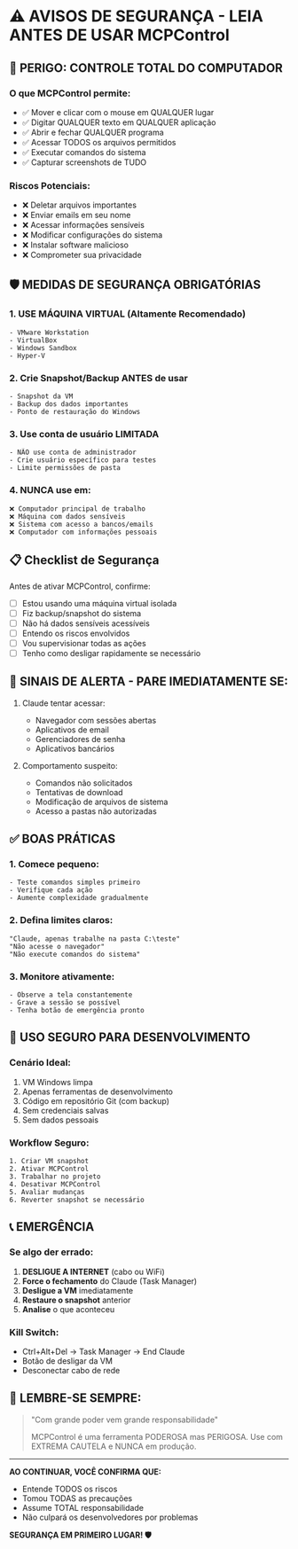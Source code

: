 # ⚠️ AVISOS DE SEGURANÇA - LEIA ANTES DE USAR MCPControl

## 🚨 PERIGO: CONTROLE TOTAL DO COMPUTADOR

### O que MCPControl permite:
- ✅ Mover e clicar com o mouse em QUALQUER lugar
- ✅ Digitar QUALQUER texto em QUALQUER aplicação
- ✅ Abrir e fechar QUALQUER programa
- ✅ Acessar TODOS os arquivos permitidos
- ✅ Executar comandos do sistema
- ✅ Capturar screenshots de TUDO

### Riscos Potenciais:
- ❌ Deletar arquivos importantes
- ❌ Enviar emails em seu nome
- ❌ Acessar informações sensíveis
- ❌ Modificar configurações do sistema
- ❌ Instalar software malicioso
- ❌ Comprometer sua privacidade

## 🛡️ MEDIDAS DE SEGURANÇA OBRIGATÓRIAS

### 1. USE MÁQUINA VIRTUAL (Altamente Recomendado)
```
- VMware Workstation
- VirtualBox
- Windows Sandbox
- Hyper-V
```

### 2. Crie Snapshot/Backup ANTES de usar
```
- Snapshot da VM
- Backup dos dados importantes
- Ponto de restauração do Windows
```

### 3. Use conta de usuário LIMITADA
```
- NÃO use conta de administrador
- Crie usuário específico para testes
- Limite permissões de pasta
```

### 4. NUNCA use em:
```
❌ Computador principal de trabalho
❌ Máquina com dados sensíveis
❌ Sistema com acesso a bancos/emails
❌ Computador com informações pessoais
```

## 📋 Checklist de Segurança

Antes de ativar MCPControl, confirme:

- [ ] Estou usando uma máquina virtual isolada
- [ ] Fiz backup/snapshot do sistema
- [ ] Não há dados sensíveis acessíveis
- [ ] Entendo os riscos envolvidos
- [ ] Vou supervisionar todas as ações
- [ ] Tenho como desligar rapidamente se necessário

## 🔴 SINAIS DE ALERTA - PARE IMEDIATAMENTE SE:

1. Claude tentar acessar:
   - Navegador com sessões abertas
   - Aplicativos de email
   - Gerenciadores de senha
   - Aplicativos bancários

2. Comportamento suspeito:
   - Comandos não solicitados
   - Tentativas de download
   - Modificação de arquivos de sistema
   - Acesso a pastas não autorizadas

## ✅ BOAS PRÁTICAS

### 1. Comece pequeno:
```
- Teste comandos simples primeiro
- Verifique cada ação
- Aumente complexidade gradualmente
```

### 2. Defina limites claros:
```
"Claude, apenas trabalhe na pasta C:\teste"
"Não acesse o navegador"
"Não execute comandos do sistema"
```

### 3. Monitore ativamente:
```
- Observe a tela constantemente
- Grave a sessão se possível
- Tenha botão de emergência pronto
```

## 🚀 USO SEGURO PARA DESENVOLVIMENTO

### Cenário Ideal:
1. VM Windows limpa
2. Apenas ferramentas de desenvolvimento
3. Código em repositório Git (com backup)
4. Sem credenciais salvas
5. Sem dados pessoais

### Workflow Seguro:
```
1. Criar VM snapshot
2. Ativar MCPControl
3. Trabalhar no projeto
4. Desativar MCPControl
5. Avaliar mudanças
6. Reverter snapshot se necessário
```

## 📞 EMERGÊNCIA

### Se algo der errado:
1. **DESLIGUE A INTERNET** (cabo ou WiFi)
2. **Force o fechamento** do Claude (Task Manager)
3. **Desligue a VM** imediatamente
4. **Restaure o snapshot** anterior
5. **Analise** o que aconteceu

### Kill Switch:
- Ctrl+Alt+Del → Task Manager → End Claude
- Botão de desligar da VM
- Desconectar cabo de rede

## 💭 LEMBRE-SE SEMPRE:

> "Com grande poder vem grande responsabilidade"
> 
> MCPControl é uma ferramenta PODEROSA mas PERIGOSA.
> Use com EXTREMA CAUTELA e NUNCA em produção.

---

**AO CONTINUAR, VOCÊ CONFIRMA QUE:**
- Entende TODOS os riscos
- Tomou TODAS as precauções
- Assume TOTAL responsabilidade
- Não culpará os desenvolvedores por problemas

**SEGURANÇA EM PRIMEIRO LUGAR! 🛡️**
